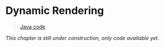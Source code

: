 # Dynamic Rendering

> [Java code](https://github.com/chuigda/vulkan4j/tree/master/modules/tutorial/src/main/java/tutorial/vulkan/part_ex/ch_ex2/Main.java)

*This chapter is still under construction, only code available yet.*
